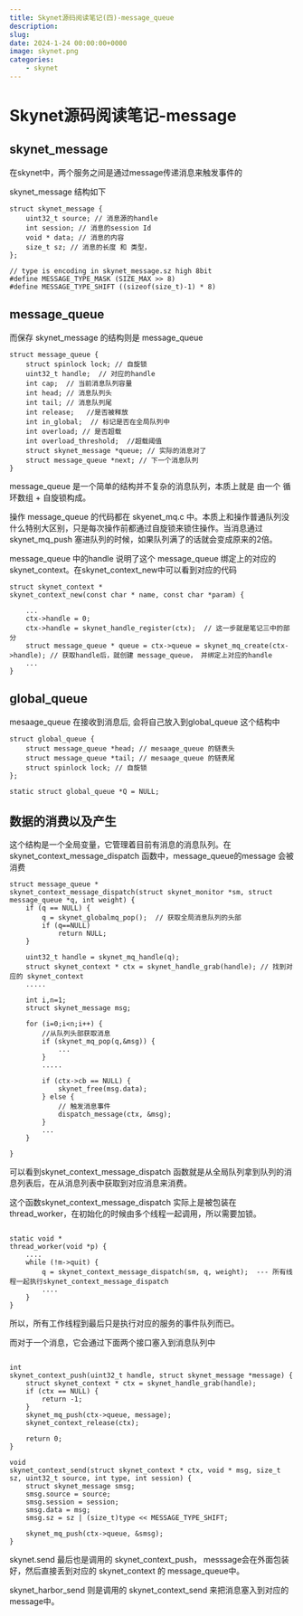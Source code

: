 ```yaml
---
title: Skynet源码阅读笔记(四)-message_queue
description: 
slug: 
date: 2024-1-24 00:00:00+0000
image: skynet.png
categories:
    - skynet
---
```


# Skynet源码阅读笔记-message

## skynet_message
在skynet中，两个服务之间是通过message传递消息来触发事件的

skynet_message 结构如下
```
struct skynet_message {
	uint32_t source; // 消息源的handle
	int session; // 消息的session Id
	void * data; // 消息的内容
	size_t sz; // 消息的长度 和 类型，
};

// type is encoding in skynet_message.sz high 8bit
#define MESSAGE_TYPE_MASK (SIZE_MAX >> 8)    
#define MESSAGE_TYPE_SHIFT ((sizeof(size_t)-1) * 8)

```

## message_queue
而保存 skynet_message 的结构则是 message_queue
```
struct message_queue {
	struct spinlock lock; // 自旋锁
	uint32_t handle;  // 对应的handle
	int cap;  // 当前消息队列容量
	int head; // 消息队列头
	int tail; // 消息队列尾
	int release;   //是否被释放
	int in_global;  // 标记是否在全局队列中
	int overload; // 是否超载
	int overload_threshold;  //超载阈值
	struct skynet_message *queue; // 实际的消息对了
	struct message_queue *next; // 下一个消息队列
}
```

message_queue 是一个简单的结构并不复杂的消息队列，本质上就是 由一个 循环数组 + 自旋锁构成。

操作 message_queue 的代码都在 skyenet_mq.c 中。本质上和操作普通队列没什么特别大区别，只是每次操作前都通过自旋锁来锁住操作。当消息通过 skynet_mq_push 塞进队列的时候，如果队列满了的话就会变成原来的2倍。

message_queue 中的handle 说明了这个 message_queue 绑定上的对应的 skynet_context。在skynet_context_new中可以看到对应的代码
```
struct skynet_context * 
skynet_context_new(const char * name, const char *param) {

    ...
    ctx->handle = 0;	
	ctx->handle = skynet_handle_register(ctx);  // 这一步就是笔记三中的部分
	struct message_queue * queue = ctx->queue = skynet_mq_create(ctx->handle); // 获取handle后，就创建 message_queue， 并绑定上对应的handle
    ...
}
```

## global_queue
mesaage_queue 在接收到消息后, 会将自己放入到global_queue 这个结构中
```
struct global_queue {
	struct message_queue *head; // mesaage_queue 的链表头
	struct message_queue *tail; // mesaage_queue 的链表尾
	struct spinlock lock; // 自旋锁
};

static struct global_queue *Q = NULL;
```


## 数据的消费以及产生
这个结构是一个全局变量，它管理着目前有消息的消息队列。在 skynet_context_message_dispatch 函数中，message_queue的message 会被消费

```
struct message_queue * 
skynet_context_message_dispatch(struct skynet_monitor *sm, struct message_queue *q, int weight) {
    if (q == NULL) { 
		q = skynet_globalmq_pop();  // 获取全局消息队列的头部
		if (q==NULL)
			return NULL;
	}

	uint32_t handle = skynet_mq_handle(q);
    struct skynet_context * ctx = skynet_handle_grab(handle); // 找到对应的 skynet_context
    .....

    int i,n=1;
	struct skynet_message msg;

	for (i=0;i<n;i++) {
        //从队列头部获取消息
		if (skynet_mq_pop(q,&msg)) { 
			...
		} 
        .....
		
		if (ctx->cb == NULL) {
			skynet_free(msg.data);
		} else {
            // 触发消息事件
			dispatch_message(ctx, &msg);
		}
        ...
	}

}

```

可以看到skynet_context_message_dispatch 函数就是从全局队列拿到队列的消息列表后，在从消息列表中获取到对应消息来消费。

这个函数skynet_context_message_dispatch 实际上是被包装在thread_worker，在初始化的时候由多个线程一起调用，所以需要加锁。
```

static void *
thread_worker(void *p) {
	....
	while (!m->quit) {
		q = skynet_context_message_dispatch(sm, q, weight);  --- 所有线程一起执行skynet_context_message_dispatch
		....
	}
}
```

所以，所有工作线程到最后只是执行对应的服务的事件队列而已。



而对于一个消息，它会通过下面两个接口塞入到消息队列中
```

int
skynet_context_push(uint32_t handle, struct skynet_message *message) {
	struct skynet_context * ctx = skynet_handle_grab(handle);
	if (ctx == NULL) {
		return -1;
	}
	skynet_mq_push(ctx->queue, message);
	skynet_context_release(ctx);

	return 0;
}

void
skynet_context_send(struct skynet_context * ctx, void * msg, size_t sz, uint32_t source, int type, int session) {
	struct skynet_message smsg;
	smsg.source = source;
	smsg.session = session;
	smsg.data = msg;
	smsg.sz = sz | (size_t)type << MESSAGE_TYPE_SHIFT;

	skynet_mq_push(ctx->queue, &smsg);
}

```
skynet.send 最后也是调用的 skynet_context_push， messsage会在外面包装好，然后直接丢到对应的 skynet_context 的 message_queue中。

skynet_harbor_send 则是调用的 skynet_context_send 来把消息塞入到对应的message中。